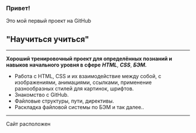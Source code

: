 ### Привет!

Это мой первый проект на GitHub
## **"Научиться учиться"**
________________________________________________

**Хороший тренировочный проект для определённых познаний и навыков начального уровня в сфере** ***HTML***, ***CSS***, ***БЭМ.***
* Работа с HTML, CSS и их взаимодействие между собой, с изображениями, анимациями, ссылками, применение разнообразных стилей для картинок, шрифтов.
* Знакомство с GitHub.
* Файловые структуры, пути, директивы.
* Раскладка файловой системы по БЭМ и так далее..
________________________________________________

Сайт расположен
